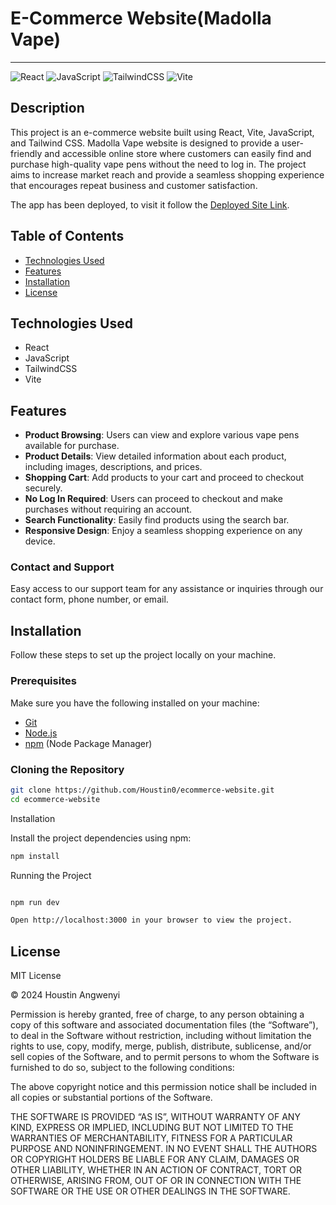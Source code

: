 # E-Commerce Website(Madolla Vape)

<!-- ![Project Banner](https://yourcompanybanner.com/banner.png) -->

---

![React](https://img.shields.io/badge/-React-black?style=for-the-badge&logoColor=white&logo=react&color=61DAFB)
![JavaScript](https://img.shields.io/badge/-JavaScript-black?style=for-the-badge&logoColor=white&logo=javascript&color=F7DF1E)
![TailwindCSS](https://img.shields.io/badge/-TailwindCSS-black?style=for-the-badge&logoColor=white&logo=tailwindcss&color=38B2AC)
![Vite](https://img.shields.io/badge/-Vite-black?style=for-the-badge&logoColor=white&logo=vite&color=646CFF)

## Description

This project is an e-commerce website built using React, Vite, JavaScript, and Tailwind CSS. Madolla Vape website is designed to provide a user-friendly and accessible online store where customers can easily find and purchase high-quality vape pens without the need to log in. The project aims to increase market reach and provide a seamless shopping experience that encourages repeat business and customer satisfaction.

The app has been deployed, to visit it follow the [Deployed Site Link](https://maliduka.onrender.com/).

## Table of Contents

- [Technologies Used](#technologies-used)
- [Features](#features)
- [Installation](#installation)
- [License](#license)

## Technologies Used

- React
- JavaScript
- TailwindCSS
- Vite

## Features

- **Product Browsing**: Users can view and explore various vape pens available for purchase.
- **Product Details**: View detailed information about each product, including images, descriptions, and prices.
- **Shopping Cart**: Add products to your cart and proceed to checkout securely.
- **No Log In Required**: Users can proceed to checkout and make purchases without requiring an account.
- **Search Functionality**: Easily find products using the search bar.
- **Responsive Design**: Enjoy a seamless shopping experience on any device.

### Contact and Support

Easy access to our support team for any assistance or inquiries through our contact form, phone number, or email.

## Installation

Follow these steps to set up the project locally on your machine.

### Prerequisites

Make sure you have the following installed on your machine:

- [Git](https://git-scm.com/)
- [Node.js](https://nodejs.org/en)
- [npm](https://www.npmjs.com/) (Node Package Manager)

### Cloning the Repository

```bash
git clone https://github.com/Houstin0/ecommerce-website.git
cd ecommerce-website
```

Installation

Install the project dependencies using npm:

```bash
npm install
```

Running the Project

```bash

npm run dev

Open http://localhost:3000 in your browser to view the project.
```

## License

MIT License

© 2024 Houstin Angwenyi

Permission is hereby granted, free of charge, to any person obtaining a copy of this software and associated documentation files (the “Software”), to deal in the Software without restriction, including without limitation the rights to use, copy, modify, merge, publish, distribute, sublicense, and/or sell copies of the Software, and to permit persons to whom the Software is furnished to do so, subject to the following conditions:

The above copyright notice and this permission notice shall be included in all copies or substantial portions of the Software.

THE SOFTWARE IS PROVIDED “AS IS”, WITHOUT WARRANTY OF ANY KIND, EXPRESS OR IMPLIED, INCLUDING BUT NOT LIMITED TO THE WARRANTIES OF MERCHANTABILITY, FITNESS FOR A PARTICULAR PURPOSE AND NONINFRINGEMENT. IN NO EVENT SHALL THE AUTHORS OR COPYRIGHT HOLDERS BE LIABLE FOR ANY CLAIM, DAMAGES OR OTHER LIABILITY, WHETHER IN AN ACTION OF CONTRACT, TORT OR OTHERWISE, ARISING FROM, OUT OF OR IN CONNECTION WITH THE SOFTWARE OR THE USE OR OTHER DEALINGS IN THE SOFTWARE.
